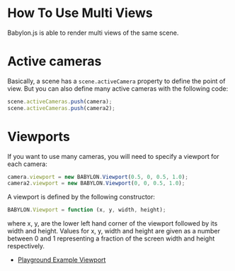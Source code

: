 # How To Use Multi Views

Babylon.js is able to render multi views of the same scene.

# Active cameras

Basically, a scene has a `scene.activeCamera` property to define the point of view. But you can also define many active cameras with the following code:

```javascript
scene.activeCameras.push(camera);
scene.activeCameras.push(camera2);
```

# Viewports

If you want to use many cameras, you will need to specify a viewport for each camera:

```javascript
camera.viewport = new BABYLON.Viewport(0.5, 0, 0.5, 1.0);
camera2.viewport = new BABYLON.Viewport(0, 0, 0.5, 1.0);
```

A viewport is defined by the following constructor:

```javascript
BABYLON.Viewport = function (x, y, width, height);
```

where x, y, are the lower left hand corner of the viewport followed by its width and height. Values for x, y, width and height are given as a number between 0 and 1 representing a fraction of the screen width and height respectively.

- [Playground Example Viewport](https://www.babylonjs-playground.com/pg/E9IRIF)
